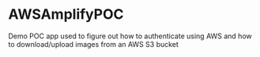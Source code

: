 # AWSAmplifyPOC
Demo POC app used to figure out how to authenticate using AWS and how to download/upload images from an AWS S3 bucket

